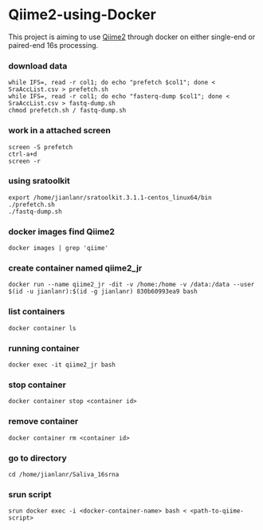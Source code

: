 # Qiime2-using-Docker
This project is aiming to use [Qiime2](https://qiime2.org/) through docker on either single-end or paired-end 16s processing.
### download data
    while IFS=, read -r col1; do echo "prefetch $col1"; done < SraAccList.csv > prefetch.sh
    while IFS=, read -r col1; do echo "fasterq-dump $col1"; done < SraAccList.csv > fastq-dump.sh
    chmod prefetch.sh / fastq-dump.sh
### work in a attached screen
    screen -S prefetch
    ctrl-a+d
    screen -r
### using sratoolkit
    export /home/jianlanr/sratoolkit.3.1.1-centos_linux64/bin
    ./prefetch.sh
    ./fastq-dump.sh
### docker images find Qiime2    
    docker images | grep 'qiime'
### create container named qiime2_jr
    docker run --name qiime2_jr -dit -v /home:/home -v /data:/data --user $(id -u jianlanr):$(id -g jianlanr) 830b60993ea9 bash
### list containers
    docker container ls
### running container 
    docker exec -it qiime2_jr bash
### stop container
    docker container stop <container id>
### remove container
    docker container rm <container id>
### go to directory
    cd /home/jianlanr/Saliva_16srna
### srun script
    srun docker exec -i <docker-container-name> bash < <path-to-qiime-script>

